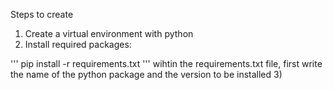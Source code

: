 Steps to create

1) Create a virtual environment with python
2) Install required packages:

'''
pip install -r requirements.txt
'''
wihtin the requirements.txt file, first write the name of the python package and the version to be installed
3)